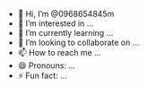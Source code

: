 - 👋 Hi, I’m @0968654845m
- 👀 I’m interested in ...
- 🌱 I’m currently learning ...
- 💞️ I’m looking to collaborate on ...
- 📫 How to reach me ...
- 😄 Pronouns: ...
- ⚡ Fun fact: ...

<!---
0968654845m/0968654845m is a ✨ special ✨ repository because its `README.md` (this file) appears on your GitHub profile.
You can click the Preview link to take a look at your changes.
--->
